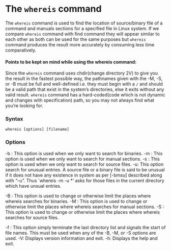 # The `whereis` command

The `whereis` command is used to find the location of source/binary file of a command and manuals sections for a specified file in Linux system. If we compare `whereis` command with find command they will appear similar to each other as both can be used for the same purposes but `whereis` command produces the result more accurately by consuming less time comparatively.

#### Points to be kept on mind while using the whereis command:

Since the `whereis` command uses chdir(change directory 2V) to give you the result in the fastest possible way, the pathnames given with the -M, -S, or -B must be full and well-defined i.e. they must begin with a `/` and should be a valid path that exist in the system’s directories, else it exits without any valid result.
`whereis` command has a hard-coded(code which is not dynamic and changes with specification) path, so you may not always find what you’re looking for.

### Syntax

```
whereis [options] [filename]
```

### Options

-b : This option is used when we only want to search for binaries.
-m : This option is used when we only want to search for manual sections.
-s : This option is used when we only want to search for source files.
-u: This option search for unusual entries. A source file or a binary file is said to be unusual if it does not have any existence in system as per [-bmsu] described along with “–u”. Thus `whereis -m -u *‘ asks for those files in the current directory which have unsual entries.

-B : This option is used to change or otherwise limit the places where whereis searches for binaries.
-M : This option is used to change or otherwise limit the places where whereis searches for manual sections.
-S : This option is used to change or otherwise limit the places where whereis searches for source files.

-f : This option simply terminate the last directory list and signals the start of file names. This must be used when any of the -B, -M, or -S options are used.
-V: Displays version information and exit.
-h: Displays the help and exit.